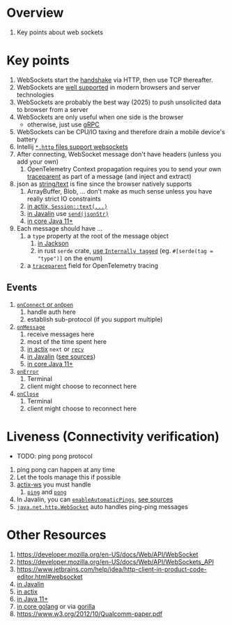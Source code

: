 # Overview
1. Key points about web sockets


# Key points
1. WebSockets start the [handshake](https://developer.mozilla.org/en-US/docs/Web/API/WebSockets_API/Writing_WebSocket_servers#the_websocket_handshake) via HTTP, then use TCP thereafter.
1. WebSockets are [well supported](https://caniuse.com/websockets) in modern browsers and server technologies
1. WebSockets are probably the best way (2025) to push unsolicited data to browser from a server
1. WebSockets are only useful when one side is the browser
    - otherwise, just use [gRPC](https://grpc.io/)
1. WebSockets can be CPU/IO taxing and therefore drain a mobile device's battery
1. Intellij [`*.http` files support websockets](https://www.jetbrains.com/help/idea/http-client-in-product-code-editor.html#websocket)
1. After connecting, WebSocket message don't have headers (unless you add your own)
    1. OpenTelemetry Context propagation requires you to send your own [traceparent](https://www.w3.org/TR/trace-context/#traceparent-header) as part of a message (and inject and extract)
1. json as [string/text](https://developer.mozilla.org/en-US/docs/Web/API/WebSocket/send#string) is fine since the browser natively supports
    1. ArrayBuffer, Blob, ... don't make as much sense unless you have really strict IO constraints
    1. [in actix, `Session::text(...)`](https://docs.rs/actix-ws/latest/actix_ws/struct.Session.html#method.text)
    1. [in Javalin](https://javalin.io/documentation#wscontext) use [`send(jsonStr)`](https://github.com/javalin/javalin/blob/master/javalin/src/main/java/io/javalin/websocket/WsContext.kt#L48)
    1. [in core Java 11+](https://docs.oracle.com/en%2Fjava%2Fjavase%2F21%2Fdocs%2Fapi%2F%2F/java.net.http/java/net/http/WebSocket.html#sendText(java.lang.CharSequence,boolean))
1. Each message should have ...
    1. a `type` property at the root of the message object
        1. [in Jackson](https://www.javadoc.io/doc/com.fasterxml.jackson.core/jackson-annotations/2.17.2/com/fasterxml/jackson/annotation/JsonTypeInfo.html)
        1. in rust `serde` crate, [use `Internally tagged`](https://serde.rs/enum-representations.html) (eg. `#[serde(tag = "type")]` on the enum)
    1. a [`traceparent`](https://www.w3.org/TR/trace-context/#traceparent-header) field for OpenTelemetry tracing


## Events
1. [`onConnect` or `onOpen`](https://developer.mozilla.org/en-US/docs/Web/API/WebSocket/message_event)
    1. handle auth here
    1. establish sub-protocol (if you support multiple)
2. [`onMessage`](https://developer.mozilla.org/en-US/docs/Web/API/WebSocket/message_event)
    1. receive messages here
    1. most of the time spent here
    1. [in actix](https://docs.rs/actix-ws/latest/actix_ws/struct.MessageStream.html) `next` or [`recv`](https://docs.rs/actix-ws/latest/actix_ws/struct.MessageStream.html#method.recv)
    1. [in Javalin](https://javalin.io/documentation#websockets) ([see sources](https://github.com/javalin/javalin/blob/master/javalin/src/main/java/io/javalin/websocket/WsConnection.kt#L36))
    1. [in core Java 11+](https://docs.oracle.com/en%2Fjava%2Fjavase%2F21%2Fdocs%2Fapi%2F%2F/java.net.http/java/net/http/WebSocket.Listener.html#onText(java.net.http.WebSocket,java.lang.CharSequence,boolean))
3. [`onError`](https://developer.mozilla.org/en-US/docs/Web/API/WebSocket/error_event)
    1. Terminal
    1. client might choose to reconnect here
4. [`onClose`](https://developer.mozilla.org/en-US/docs/Web/API/WebSocket/close_event)
    1. Terminal
    1. client might choose to reconnect here


# Liveness (Connectivity verification)
- TODO: ping pong protocol
1. ping pong can happen at any time
1. Let the tools manage this if possible
1. [actix-ws](TODO) you must handle
    1. [`ping`](https://docs.rs/actix-ws/0.3.0/actix_ws/struct.Session.html#method.ping) and [`pong`](https://docs.rs/actix-ws/0.3.0/actix_ws/struct.Session.html#method.pong)
1. In Javalin, you can [`enableAutomaticPings`](https://javalin.io/documentation#wscontext), [see sources](https://github.com/javalin/javalin/blob/master/javalin/src/main/java/io/javalin/websocket/WsAutomaticPing.kt)
1. [`java.net.http.WebSocket`](https://docs.oracle.com/en%2Fjava%2Fjavase%2F21%2Fdocs%2Fapi%2F%2F/java.net.http/java/net/http/WebSocket.html) auto handles ping-ping messages


# Other Resources
1. https://developer.mozilla.org/en-US/docs/Web/API/WebSocket
1. https://developer.mozilla.org/en-US/docs/Web/API/WebSockets_API
1. https://www.jetbrains.com/help/idea/http-client-in-product-code-editor.html#websocket
1. [in Javalin](https://javalin.io/documentation#websockets)
1. [in actix](https://actix.rs/docs/websockets/)
1. [in Java 11+](https://docs.oracle.com/en%2Fjava%2Fjavase%2F21%2Fdocs%2Fapi%2F%2F/java.net.http/java/net/http/WebSocket.html)
1. [in core golang](https://pkg.go.dev/golang.org/x/net/websocket) or via [gorilla](https://pkg.go.dev/github.com/gorilla/websocket)
1. https://www.w3.org/2012/10/Qualcomm-paper.pdf

